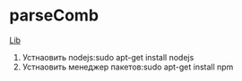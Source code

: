 # parseComb

<a href="https://github.com/jneen/parsimmon">Lib</a>

1) Устнаовить nodejs:sudo apt-get install nodejs
1) Устнаовить менеджер пакетов:sudo apt-get install npm

